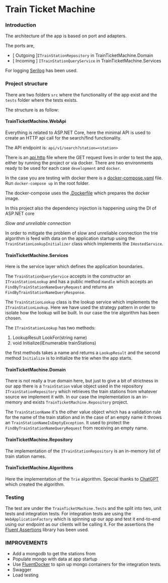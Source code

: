 # Train Ticket Machine

### Introduction  

The architecture of the app is based on port and adapters.

The ports are, 
- [ Outgoing ]`ITrainStationRepository` in TrainTicketMachine.Domain
- [ Incoming ] `ITrainStationQueryService` in TrainTicketMachine.Services

For logging [Serilog](https://serilog.net/) has been used.

### Project structure

There are two folders `src` where the functionality of the app exist and the
`tests` folder where the tests exists.

The structure is as follow:

#### TrainTicketMachine.WebApi
Everything is related to ASP.NET Core, here the minimal API is used to create
an HTTP api call for the search/find functionality. 

The API endpoint is: `api/v1/search?station=<station>` 

There is an [api.http](api.http) file where the GET request lives in order to test the app,
either by running the project or via docker. There are two environments ready 
to be used  for each case `development` and `docker`.

In the case you are testing with docker there is a [docker-compose.yaml](docker-compose.yaml)
file. Run `docker-compose up` in the root folder.

The docker-compose uses the [.Dockerfile](.Dockerfile) which prepares the docker
image. 
   
In this project also the dependency injection is happening using the DI of ASP.NET core
       
*Slow and unreliable connection*

In order to mitigate the problem of slow and unreliable connection the trie 
algorithm is feed with data on the application startup using the `TrainStationLookupInitializer` class
which implements the `IHostedService`.

#### TrainTicketMachine.Services
Here is the service layer which defines the application boundaries.

The `TrainStationQueryService` accepts in the constructor an `ITrainStationLookup`
and has a public method `Handle` which accepts an `FindByTrainStationNameQueryRequest`
and returns an `FindByTrainStationNameQueryResponse`.

The `TrainStationLookup` class is the lookup service which implements the `ITrainStationLookup`.
Here we have used the strategy pattern in order to isolate how the lookup will be 
built. In our case the trie algorithm has been chosen.

The `ITrainStationLookup`  has two methods:

1. LookupResult LookFor(string name)
2. void Initialize(IEnumerable<TrainStation> trainStations)

the first methods takes a name and returns a `LookupResult` and the second 
method `Initialize` is to initialize the trie when the app starts.
      
#### TrainTicketMachine.Domain
There is not really a true domain here, but just to give a bit of strictness 
in our app there is a `TrainStation` value object used in the repository `ITrainStationRepository`
which retrieves the train stations from whatever source we implement it with.
In our case the implementation is an in-memory and exists `TrainTicketMachine.Repository` project. 

The `TrainStationName` it's the other value object which has a validation rule for the name
of the train station and in the case of an empty name it throws an `TrainStationNameIsEmptyException`.
It used to protect the `FindByTrainStationNameQueryRequest` from receiving an empty name.

#### TrainTicketMachine.Repository
The implementation of the `ITrainStationRepository` is an in-memory list of train station names.

#### TrainTicketMachine.Algorithms
Here the implementation of the `Trie` algorithm. Special thanks to 
[ChatGPT](https://openai.com/) which created the algorithm.

### Testing
The test are under the `TrainTicketMachine.Tests` and the split into two, unit tests
and integration tests. For integration tests are using the `WebApplicationFactory` which 
is spinning up our app and test it end-to-end using our endpoint as our clients will be calling it. 
For the assertions the [Fluent Assertions](https://fluentassertions.com/) library has been used.

### IMPROVEMENTS
 - Add a mongodb to get the stations from
 - Populate mongo with data at app startup 
 - Use [FluentDocker](https://github.com/mariotoffia/FluentDocker) to spin up mongo containers for the integration tests.
 - Swagger
 - Load testing
